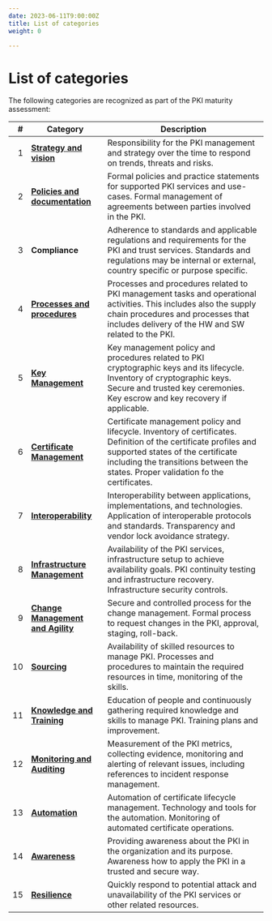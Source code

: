 ```yaml
---
date: 2023-06-11T9:00:00Z
title: List of categories
weight: 0

---
```


# List of categories

The following categories are recognized as part of the PKI maturity assessment:

|   # | Category                                                               | Description                                                                                                                                                                                                                                 |
|----:|------------------------------------------------------------------------|---------------------------------------------------------------------------------------------------------------------------------------------------------------------------------------------------------------------------------------------|
|   1 | **[Strategy and vision](../strategy-and-vision/)**                     | Responsibility for the PKI management and strategy over the time to respond on trends, threats and risks.                                                                                                                                   |
|   2 | **[Policies and documentation](../policies-and-documentation/)**       | Formal policies and practice statements for supported PKI services and use-cases. Formal management of agreements between parties involved in the PKI.                                                                                      |
|   3 | **Compliance**                                                         | Adherence to standards and applicable regulations and requirements for the PKI and trust services. Standards and regulations may be internal or external, country specific or purpose specific.                                             |
|   4 | **[Processes and procedures](../processes-and-procedures/)**           | Processes and procedures related to PKI management tasks and operational activities. This includes also the supply chain procedures and processes that includes delivery of the HW and SW related to the PKI.                               |
|   5 | **[Key Management](../key-management/)**                               | Key management policy and procedures related to PKI cryptographic keys and its lifecycle. Inventory of cryptographic keys. Secure and trusted key ceremonies. Key escrow and key recovery if applicable.                                    |
|   6 | **[Certificate Management](../certificate-management/)**               | Certificate management policy and lifecycle. Inventory of certificates. Definition of the certificate profiles and supported states of the certificate including the transitions between the states. Proper validation fo the certificates. |
|   7 | **[Interoperability](../interoperability/)**                           | Interoperability between applications, implementations, and technologies. Application of interoperable protocols and standards. Transparency and vendor lock avoidance strategy.                                                            |
|   8 | **[Infrastructure Management](../infrastructure-management/)**         | Availability of the PKI services, infrastructure setup to achieve availability goals. PKI continuity testing and infrastructure recovery. Infrastructure security controls.                                                                 |
|   9 | **[Change Management and Agility](../change-management-and-agility/)** | Secure and controlled process for the change management. Formal process to request changes in the PKI, approval, staging, roll-back.                                                                                                        |
|  10 | **[Sourcing](../sourcing/)**                                           | Availability of skilled resources to manage PKI. Processes and procedures to maintain the required resources in time, monitoring of the skills.                                                                                             |
|  11 | **[Knowledge and Training](../knowledge-and-training/)**               | Education of people and continuously gathering required knowledge and skills to manage PKI. Training plans and improvement.                                                                                                                 |
|  12 | **[Monitoring and Auditing](../monitoring-and-auditing/)**             | Measurement of the PKI metrics, collecting evidence, monitoring and alerting of relevant issues, including references to incident response management.                                                                                      |
|  13 | **[Automation](../automation/)**                                       | Automation of certificate lifecycle management. Technology and tools for the automation. Monitoring of automated certificate operations.                                                                                                    |
|  14 | **[Awareness](../awareness/)**                                         | Providing awareness about the PKI in the organization and its purpose. Awareness how to apply the PKI in a trusted and secure way.                                                                                                          |
|  15 | **[Resilience](../resilience/)**                                       | Quickly respond to potential attack and unavailability of the PKI services or other related resources.                                                                                                                                      |
